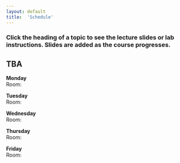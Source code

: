 ```yaml
---
layout: default
title:  'Schedule'
---
```


### Click the heading of a topic to see the lecture slides or lab instructions. Slides are added as the course progresses.

## TBA
**Monday**  
Room: []()   


**Tuesday**  
Room: []()   


**Wednesday**  
Room: []()  


**Thursday**  
Room: []()   


**Friday**  
Room: []()   
     
